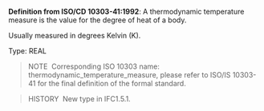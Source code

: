 **Definition from ISO/CD 10303-41:1992**: A thermodynamic temperature measure is the value for the degree of heat of a body.

Usually measured in degrees Kelvin (K).

Type: REAL

> NOTE&nbsp; Corresponding ISO 10303 name: thermodynamic_temperature_measure, please refer to ISO/IS 10303-41 for the final definition of the formal standard.

> HISTORY&nbsp; New type in IFC1.5.1.